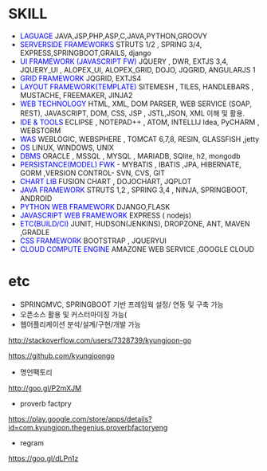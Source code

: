 
# SKILL


- <font color='blue'> LAGUAGE </font> JAVA,JSP,PHP,ASP,C,JAVA,PYTHON,GROOVY  
- <font color='blue'> SERVERSIDE FRAMEWORKS</font> STRUTS 1/2 , SPRING 3/4, EXPRESS,SPRINGBOOT,GRAILS, django
- <font color='blue'> UI FRAMEWORK (JAVASCRIPT FW)</font> JQUERY , DWR, EXTJS 3,4, JQUERY_UI , ALOPEX_UI, ALOPEX_GRID, DOJO, JQGRID, ANGULARJS 1
- <font color='blue'> GRID FRAMEWORK </font>  JQGRID, EXTJS4
- <font color='blue'> LAYOUT FRAMEWORK(TEMPLATE) </font>  SITEMESH , TILES, HANDLEBARS , MUSTACHE, FREEMAKER, JINJA2
- <font color='blue'> WEB TECHNOLOGY </font>  HTML, XML, DOM PARSER,  WEB SERVICE (SOAP, REST), JAVASCRIPT, DOM, CSS, JSP , JSTL,JSON, XML  이해 및 활용.
- <font color='blue'> IDE & TOOLS </font> ECLIPSE , NOTEPAD++ , ATOM, INTELLIJ Idea,  PyCHARM  , WEBSTORM
- <font color='blue'> WAS </font>  WEBLOGIC, WEBSPHERE , TOMCAT 6,7,8, RESIN, GLASSFISH ,jetty
- <font color='blue'> OS </font>  LINUX, WINDOWS, UNIX
- <font color='blue'> DBMS </font>  ORACLE , MSSQL , MYSQL , MARIADB, SQlite, h2, mongodb
- <font color='blue'> PERSISTANCE(MODEL) FWK </font> - MYBATIS , IBATIS ,JPA, HIBERNATE, GORM ,VERSION CONTROL-  SVN, CVS, GIT
- <font color='blue'> CHART LIB </font>  FUSION CHART , DOJOCHART, JQPLOT
- <font color='blue'> JAVA FRAMEWORK </font> STRUTS 1,2 , SPRING 3,4 , NINJA, SPRINGBOOT, ANDROID
- <font color='blue'> PYTHON WEB FRAMEWORK </font>  DJANGO,FLASK
- <font color='blue'> JAVASCRIPT WEB FRAMEWORK </font>  EXPRESS ( nodejs)
- <font color='blue'> ETC(BUILD/CI) </font>  JUNIT, HUDSON(JENKINS), DROPZONE, ANT, MAVEN ,GRADLE
- <font color='blue'> CSS FRAMEWORK </font>  BOOTSTRAP , JQUERYUI
- <font color='blue'> CLOUD COMPUTE ENGINE </font>  AMAZONE WEB SERVICE ,GOOGLE CLOUD

# etc

- SPRINGMVC, SPRINGBOOT 기반 프레임웍 설정/ 연동 및 구축 가능
- 오픈소스 활용 및 커스터마이징 가능(
- 웹어플리케이션 분석/설계/구현/개발 가능

<http://stackoverflow.com/users/7328739/kyungjoon-go>

<https://github.com/kyungjoongo>

- 명언팩토리

<http://goo.gl/P2mXJM>

- proverb factpry

<https://play.google.com/store/apps/details?id=com.kyungjoon.thegenius.proverbfactoryeng>


- regram

<https://goo.gl/dLPn1z>
